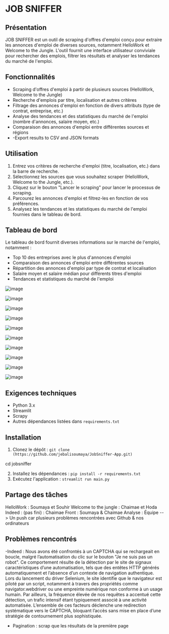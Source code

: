 
# JOB SNIFFER

## Présentation

JOB SNIFFER est un outil de scraping d'offres d'emploi conçu pour extraire les annonces d'emploi de diverses sources, notamment HelloWork et Welcome to the Jungle. L'outil fournit une interface utilisateur conviviale pour rechercher des emplois, filtrer les résultats et analyser les tendances du marché de l'emploi.

## Fonctionnalités

*   Scraping d'offres d'emploi à partir de plusieurs sources (HelloWork, Welcome to the Jungle)
*   Recherche d'emplois par titre, localisation et autres critères
*   Filtrage des annonces d'emploi en fonction de divers attributs (type de contrat, entreprise, etc.)
*   Analyse des tendances et des statistiques du marché de l'emploi (nombre d'annonces, salaire moyen, etc.)
*   Comparaison des annonces d'emploi entre différentes sources et régions
*   -Export results to CSV and JSON formats


## Utilisation

1.  Entrez vos critères de recherche d'emploi (titre, localisation, etc.) dans la barre de recherche.
2.  Sélectionnez les sources que vous souhaitez scraper (HelloWork, Welcome to the Jungle, etc.).
3.  Cliquez sur le bouton "Lancer le scraping" pour lancer le processus de scraping.
4.  Parcourez les annonces d'emploi et filtrez-les en fonction de vos préférences.
5.  Analysez les tendances et les statistiques du marché de l'emploi fournies dans le tableau de bord.

## Tableau de bord

Le tableau de bord fournit diverses informations sur le marché de l'emploi, notamment :

*   Top 10 des entreprises avec le plus d'annonces d'emploi
*   Comparaison des annonces d'emploi entre différentes sources
*   Répartition des annonces d'emploi par type de contrat et localisation
*   Salaire moyen et salaire médian pour différents titres d'emploi
*   Tendances et statistiques du marché de l'emploi

![image](https://github.com/user-attachments/assets/21d7ac6b-d556-4c97-8fbe-e908b7c7ca6b)


![image](https://github.com/user-attachments/assets/98fe1d10-9e4d-4699-b2d4-00c592e93d5c)

![image](https://github.com/user-attachments/assets/215fb930-2290-4e3b-8aba-56a307c6cf49)

![image](https://github.com/user-attachments/assets/14583daa-7d02-480e-b20e-b8598884c088)

![image](https://github.com/user-attachments/assets/92e22920-88cb-4487-9ef3-825582704dc5)

![image](https://github.com/user-attachments/assets/09e6d88f-bf8a-4756-9a24-298048414c5e)

![image](https://github.com/user-attachments/assets/51bfa8e1-2e09-4c0f-aebd-20bdcb96e30d)

![image](https://github.com/user-attachments/assets/b0247be7-9805-4537-ae30-197016f4fe16)

![image](https://github.com/user-attachments/assets/e3b5d681-c00d-495e-b8c4-619f20a0da11)

![image](https://github.com/user-attachments/assets/3e107c9c-26cb-4207-b72e-fa7507476271)


## Exigences techniques

*   Python 3.x
*   Streamlit
*   Scrapy
*   Autres dépendances listées dans `requirements.txt`

## Installation

1.  Clonez le dépôt : `git clone (https://github.com/jebalisoumaya/JobSniffer-App.git)`

cd jobsniffer 

2.  Installez les dépendances : `pip install -r requirements.txt`
3.  Exécutez l'application : `streamlit run main.py`

## Partage des tâches 
HelloWork : Soumaya et Souhir 
Welcome to the jungle : Chaimae et Hoda
Indeed : (pas fini) : Chaimae 
Front : Soumaya & Chaimae
Analyse : Équipe 
--> Un push car plusieurs problèmes rencontrées avec Github & nos ordinateurs 

## Problèmes rencontrés 
-Indeed : Nous avons été confrontés à un CAPTCHA qui se rechargeait en boucle, malgré l’automatisation du clic sur le bouton "Je ne suis pas un robot". Ce comportement résulte de la détection par le site de signaux caractéristiques d’une automatisation, tels que des entêtes HTTP générés automatiquement et l’absence d’un contexte de navigation authentique. Lors du lancement du driver Selenium, le site identifie que le navigateur est piloté par un script, notamment à travers des propriétés comme navigator.webdriver ou une empreinte numérique non conforme à un usage humain. Par ailleurs, la fréquence élevée de nos requêtes a accentué cette détection, un trafic intensif étant typiquement associé à une activité automatisée. L’ensemble de ces facteurs déclenche une redirection systématique vers le CAPTCHA, bloquant l’accès sans mise en place d’une stratégie de contournement plus sophistiquée.


- Pagination : scrap que les résultats de la première page


